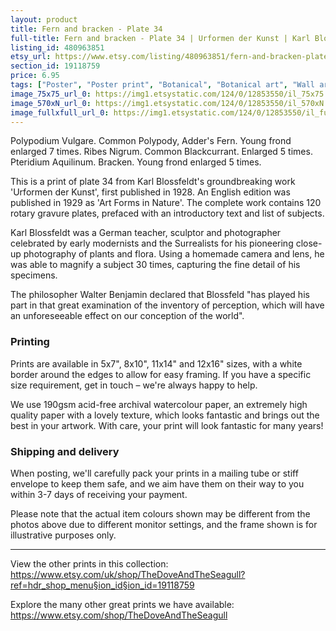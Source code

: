 ```yaml
---
layout: product
title: Fern and bracken - Plate 34 
full-title: Fern and bracken - Plate 34 | Urformen der Kunst | Karl Blossfeldt |   Botanical print, wall art, room decor, black & white, sepia, vintage
listing_id: 480963851
etsy_url: https://www.etsy.com/listing/480963851/fern-and-bracken-plate-34-urformen-der?utm_source=thedoveandtheseagull&utm_medium=api&utm_campaign=api
section_id: 19118759
price: 6.95
tags: ["Poster", "Poster print", "Botanical", "Botanical art", "Wall art", "Botanical poster", "Photograph", "Vintage", "Black and white", "Sepia", "Minimal", "High quality print", "Botanical print"]
image_75x75_url_0: https://img1.etsystatic.com/124/0/12853550/il_75x75.1095716847_qrnm.jpg
image_570xN_url_0: https://img1.etsystatic.com/124/0/12853550/il_570xN.1095716847_qrnm.jpg
image_fullxfull_url_0: https://img1.etsystatic.com/124/0/12853550/il_fullxfull.1095716847_qrnm.jpg
---
```

Polypodium Vulgare. Common Polypody, Adder&#39;s Fern. Young frond enlarged 7 times.
Ribes Nigrum. Common Blackcurrant. Enlarged 5 times.
Pteridium Aquilinum. Bracken. Young frond enlarged 5 times.

This is a print of plate 34 from Karl Blossfeldt&#39;s groundbreaking work &#39;Urformen der Kunst&#39;, first published in 1928. An English edition was published in 1929 as &#39;Art Forms in Nature&#39;. The complete work contains 120 rotary gravure plates, prefaced with an introductory text and list of subjects.

Karl Blossfeldt was a German teacher, sculptor and photographer celebrated by early modernists and the Surrealists for his pioneering close-up photography of plants and flora. Using a homemade camera and lens, he was able to magnify a subject 30 times, capturing the fine detail of his specimens.

The philosopher Walter Benjamin declared that Blossfeld &quot;has played his part in that great examination of the inventory of perception, which will have an unforeseeable effect on our conception of the world&quot;. 

### Printing

Prints are available in 5x7&quot;, 8x10&quot;, 11x14&quot; and 12x16&quot; sizes, with a white border around the edges to allow for easy framing. If you have a specific size requirement, get in touch – we&#39;re always happy to help.

We use 190gsm acid-free archival watercolour paper, an extremely high quality paper with a lovely texture, which looks fantastic and brings out the best in your artwork. With care, your print will look fantastic for many years!

### Shipping and delivery

When posting, we&#39;ll carefully pack your prints in a mailing tube or stiff envelope to keep them safe, and we aim have them on their way to you within 3-7 days of receiving your payment.

Please note that the actual item colours shown may be different from the photos above due to different monitor settings, and the frame shown is for illustrative purposes only.

---

View the other prints in this collection: https://www.etsy.com/uk/shop/TheDoveAndTheSeagull?ref=hdr_shop_menu§ion_id§ion_id=19118759

Explore the many other great prints we have available: https://www.etsy.com/shop/TheDoveAndTheSeagull
